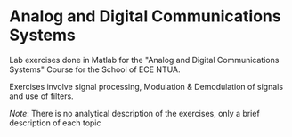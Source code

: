 # Analog and Digital Communications Systems

Lab exercises done in Matlab for the "Analog and Digital Communications Systems" Course for the School of ECE NTUA.

Exercises involve signal processing, Modulation & Demodulation of signals and use of filters.

_Note_: There is no analytical description of the exercises, only a brief description of each topic
